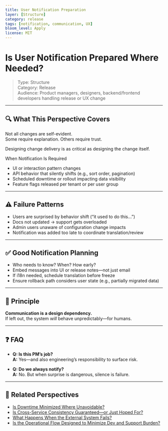 ```yaml
---
title: User Notification Preparation
layer: [Structure]
category: release
tags: [notification, communication, UX]
bloom_level: Apply
license: MIT
---
```


# Is User Notification Prepared Where Needed?

> Type: Structure  
> Category: Release  
> Audience: Product managers, designers, backend/frontend developers handling release or UX change

---

## 🔍 What This Perspective Covers

Not all changes are self-evident.  
Some require explanation. Others require trust.

Designing change delivery is as critical as designing the change itself.

When Notification Is Required

- UI or interaction pattern changes  
- API behavior that silently shifts (e.g., sort order, pagination)  
- Scheduled downtime or rollout impacting data visibility  
- Feature flags released per tenant or per user group

---

## ⚠️ Failure Patterns

- Users are surprised by behavior shift (“it used to do this…”)  
- Docs not updated → support gets overloaded  
- Admin users unaware of configuration change impacts  
- Notification was added too late to coordinate translation/review

---

## ✅ Good Notification Planning

- Who needs to know? When? How early?  
- Embed messages into UI or release notes—not just email  
- If i18n needed, schedule translation before freeze  
- Ensure rollback path considers user state (e.g., partially migrated data)

---

## 🧠 Principle

**Communication is a design dependency.**  
If left out, the system *will* behave unpredictably—for humans.

---

## ❓ FAQ

- **Q: Is this PM’s job?**  
  **A:** Yes—and also engineering’s responsibility to surface risk.

- **Q: Do we always notify?**  
  **A:** No. But when surprise is dangerous, silence is failure.

---

## 🔗 Related Perspectives

- [Is Downtime Minimized Where Unavoidable?](minimize-downtime.md)
- [Is Cross-Service Consistency Guaranteed—or Just Hoped For?](../async/cross-service-consistency.md)
- [What Happens When the External System Fails?](../async/external-failure-impact.md)
- [Is the Operational Flow Designed to Minimize Dev and Support Burden?](../non-functional/operational-burden.md)
